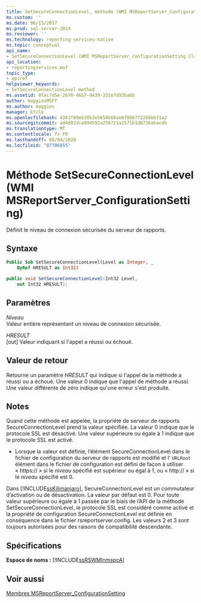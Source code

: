 ```yaml
---
title: SetSecureConnectionLevel, méthode (WMI MSReportServer_ConfigurationSetting) | Microsoft Docs
ms.custom: ''
ms.date: 06/13/2017
ms.prod: sql-server-2014
ms.reviewer: ''
ms.technology: reporting-services-native
ms.topic: conceptual
api_name:
- SetSecureConnectionLevel (WMI MSReportServer_ConfigurationSetting Class)
api_location:
- reportingservices.mof
topic_type:
- apiref
helpviewer_keywords:
- SetSecureConnectionLevel method
ms.assetid: 0fac7d5e-2670-4657-9439-331e7d93babb
author: maggiesMSFT
ms.author: maggies
manager: kfile
ms.openlocfilehash: 4361f09eb38b3e5650b68ae6f86b7f2266bbf1a2
ms.sourcegitcommit: ad4d92dce894592a259721a1571b1d8736abacdb
ms.translationtype: MT
ms.contentlocale: fr-FR
ms.lasthandoff: 08/04/2020
ms.locfileid: "87706055"
---
```

# <a name="setsecureconnectionlevel-method-wmi-msreportserver_configurationsetting"></a>Méthode SetSecureConnectionLevel (WMI MSReportServer_ConfigurationSetting)
  Définit le niveau de connexion sécurisée du serveur de rapports.  
  
## <a name="syntax"></a>Syntaxe  
  
```vb  
Public Sub SetSecureConnectionLevel(Level as Integer, _  
    ByRef HRESULT as Int32)  
```  
  
```csharp  
public void SetSecureConnectionLevel(Int32 Level,   
    out Int32 HRESULT);  
```  
  
## <a name="parameters"></a>Paramètres  
 *Niveau*  
 Valeur entière représentant un niveau de connexion sécurisée.  
  
 *HRESULT*  
 [out] Valeur indiquant si l'appel a réussi ou échoué.  
  
## <a name="return-value"></a>Valeur de retour  
 Retourne un paramètre *HRESULT* qui indique si l'appel de la méthode a réussi ou a échoué. Une valeur 0 indique que l'appel de méthode a réussi. Une valeur différente de zéro indique qu'une erreur s'est produite.  
  
## <a name="remarks"></a>Notes  
 Quand cette méthode est appelée, la propriété de serveur de rapports SecureConnectionLevel prend la valeur spécifiée. La valeur 0 indique que le protocole SSL est désactivé. Une valeur supérieure ou égale à 1 indique que le protocole SSL est activé.  
  
-   Lorsque la valeur est définie, l’élément SecureConnectionLevel dans le fichier de configuration du serveur de rapports est modifié et l' `URLRoot` élément dans le fichier de configuration est défini de façon à utiliser « https:// » si le *niveau* spécifié est supérieur ou égal à 1, ou « http:// » si le *niveau* spécifié est 0.  
  
 Dans [!INCLUDE[ssKilimanjaro](../../includes/sskilimanjaro-md.md)], SecureConnectionLevel est un commutateur d’activation ou de désactivation. La valeur par défaut est 0. Pour toute valeur supérieure ou égale à 1 passée par le biais de l’API de la méthode SetSecureConnectionLevel, le protocole SSL est considéré comme activé et la propriété de configuration SecureConnectionLevel est définie en conséquence dans le fichier rsreportserver.config. Les valeurs 2 et 3 sont toujours autorisées pour des raisons de compatibilité descendante.  
  
## <a name="requirements"></a>Spécifications  
 **Espace de noms :** [!INCLUDE[ssRSWMInmspcA](../../includes/ssrswminmspca-md.md)]  
  
## <a name="see-also"></a>Voir aussi  
 [Membres MSReportServer_ConfigurationSetting](msreportserver-configurationsetting-members.md)  
  
  

